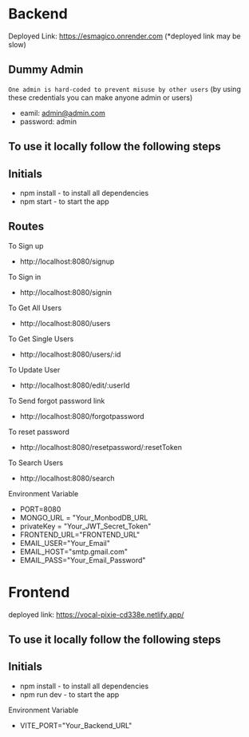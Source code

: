 # Backend

Deployed Link: https://esmagico.onrender.com
(*deployed link may be slow)

## Dummy Admin
`One admin is hard-coded to prevent misuse by other users`
(by using these credentials you can make anyone admin or users)
- eamil: admin@admin.com
- password: admin

## To use it locally follow the following steps
## Initials
- npm install - to install all dependencies
- npm start - to start the app
## Routes
To Sign up
- http://localhost:8080/signup

To Sign in
- http://localhost:8080/signin

To Get All Users
- http://localhost:8080/users

To Get Single Users
- http://localhost:8080/users/:id

To Update User
- http://localhost:8080/edit/:userId

To Send forgot password link
- http://localhost:8080/forgotpassword

To reset password
- http://localhost:8080/resetpassword/:resetToken

To Search Users
- http://localhost:8080/search

Environment Variable
- PORT=8080
- MONGO_URL = "Your_MonbodDB_URL
- privateKey = "Your_JWT_Secret_Token"
- FRONTEND_URL="FRONTEND_URL"
- EMAIL_USER="Your_Email"
- EMAIL_HOST="smtp.gmail.com"
- EMAIL_PASS="Your_Email_Password"

# Frontend

deployed link: https://vocal-pixie-cd338e.netlify.app/

## To use it locally follow the following steps
## Initials
- npm install - to install all dependencies
- npm run dev - to start the app

Environment Variable
- VITE_PORT="Your_Backend_URL"
